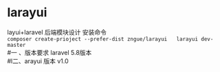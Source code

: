 # larayui
layui+laravel 后端模块设计
安装命令  
``
composer create-prioject --prefer-dist zngue/larayui   larayui dev-master
``  
#一 、版本要求  laravel 5.8版本  
#l二、arayui 版本 v1.0


